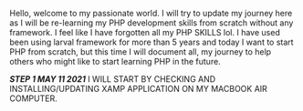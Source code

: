 Hello, welcome to my passionate world.
I will try to update my journey here as I will be re-learning my PHP development skills from scratch without any framework.
I feel like I have forgotten all my PHP SKILLS lol.
I have used been using larval framework for more than 5 years and today I want to start PHP from scratch, but this time I will document all, my journey to help others who might like to start learning PHP in the future.

*****STEP 1 MAY 11 2021*****
I WILL START BY CHECKING AND INSTALLING/UPDATING XAMP APPLICATION ON MY MACBOOK AIR COMPUTER.
